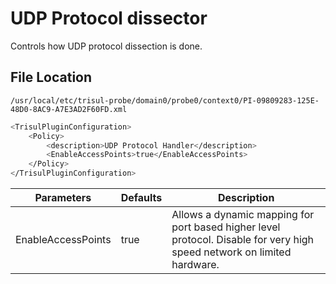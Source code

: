 # UDP Protocol dissector

Controls how UDP protocol dissection is done.

## File Location 
`
/usr/local/etc/trisul-probe/domain0/probe0/context0/PI-09809283-125E-48D0-8AC9-A7E3AD2F60FD.xml
`

``` bash
<TrisulPluginConfiguration>
    <Policy>
        <description>UDP Protocol Handler</description>
        <EnableAccessPoints>true</EnableAccessPoints>
    </Policy>
</TrisulPluginConfiguration>

```

| Parameters         | Defaults | Description                             |
| ------------------ | -------- | --------------------------------------- |
| EnableAccessPoints | true     | Allows a dynamic mapping for port based higher level protocol. Disable for very high speed network on limited hardware. |
